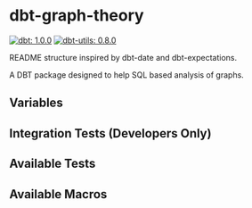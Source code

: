 # dbt-graph-theory

[![dbt: 1.0.0](https://img.shields.io/badge/dbt-1.0.0-green)](https://github.com/dbt-labs/dbt-core)
[![dbt-utils: 0.8.0](https://img.shields.io/badge/dbt--utils-0.8.0-blue)](https://github.com/dbt-labs/dbt-utils/)

README structure inspired by dbt-date and dbt-expectations.

A DBT package designed to help SQL based analysis of graphs.

## Variables

## Integration Tests (Developers Only)

## Available Tests

## Available Macros
